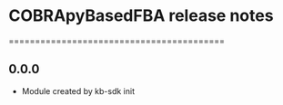 # COBRApyBasedFBA release notes
=========================================

0.0.0
-----
* Module created by kb-sdk init
